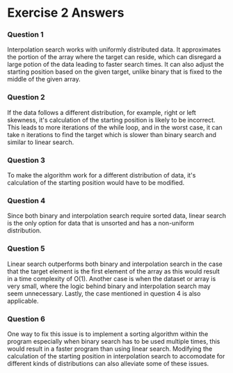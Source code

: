 # Exercise 2 Answers

### Question 1
Interpolation search works with uniformly distributed data. It approximates the portion of the array where the target can reside, which can disregard a large potion of the data leading to faster search times.
It can also adjust the starting position based on the given target, unlike binary that is fixed to the middle of the given array.
### Question 2
If the data follows a different distribution, for example, right or left skewness, it's calculation of the starting position is likely to be incorrect. This leads to more iterations of the while loop, and in the worst case, it can take n iterations to find the target which is slower than binary search and similar to linear search.
### Question 3
To make the algorithm work for a different distribution of data, it's calculation of the starting position would have to be modified.
### Question 4
Since both binary and interpolation search require sorted data, linear search is the only option for data that is unsorted and has a non-uniform distribution.
### Question 5
Linear search outperforms both binary and interpolation search in the case that the target element is the first element of the array as this would result in a time complexity of O(1). Another case is when the dataset or array is very small, where the logic behind binary and interpolation search may seem unnecessary. Lastly, the case mentioned in question 4 is also applicable.
### Question 6
One way to fix this issue is to implement a sorting algorithm within the program especially when binary search has to be used multiple times, this would result in a faster program than using linear search.
Modifying the calculation of the starting position in interpolation search to accomodate for different kinds of distributions can also alleviate some of these issues.
